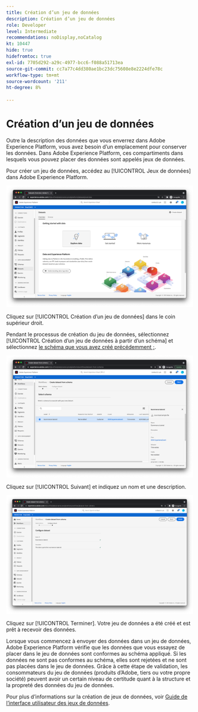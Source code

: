 ```yaml
---
title: Création d’un jeu de données
description: Création d’un jeu de données
role: Developer
level: Intermediate
recommendations: noDisplay,noCatalog
kt: 10447
hide: true
hidefromtoc: true
exl-id: 7705d292-a29c-4977-bcc6-f088a51713ea
source-git-commit: cc7a77c4dd380ae1bc23dc75608e8e2224dfe78c
workflow-type: tm+mt
source-wordcount: '211'
ht-degree: 8%

---
```


# Création d’un jeu de données

Outre la description des données que vous enverrez dans Adobe Experience Platform, vous avez besoin d’un emplacement pour conserver les données. Dans Adobe Experience Platform, ces compartiments dans lesquels vous pouvez placer des données sont appelés jeux de données.

Pour créer un jeu de données, accédez au [!UICONTROL Jeux de données] dans Adobe Experience Platform.

![Vue Jeux de données](../../../assets/implementation-strategy/datasets-view.png)

Cliquez sur [!UICONTROL Création d’un jeu de données] dans le coin supérieur droit.

Pendant le processus de création du jeu de données, sélectionnez [!UICONTROL Création d’un jeu de données à partir d’un schéma] et sélectionnez [le schéma que vous avez créé précédemment ;](create-a-schema.md).

![Sélection de schéma](../../../assets/implementation-strategy/schema-selection.png)

Cliquez sur [!UICONTROL Suivant] et indiquez un nom et une description.

![Nom et description du jeu de données](../../../assets/implementation-strategy/dataset-name-description.png)

Cliquez sur [!UICONTROL Terminer]. Votre jeu de données a été créé et est prêt à recevoir des données.

Lorsque vous commencez à envoyer des données dans un jeu de données, Adobe Experience Platform vérifie que les données que vous essayez de placer dans le jeu de données sont conformes au schéma appliqué. Si les données ne sont pas conformes au schéma, elles sont rejetées et ne sont pas placées dans le jeu de données. Grâce à cette étape de validation, les consommateurs du jeu de données (produits d’Adobe, tiers ou votre propre société) peuvent avoir un certain niveau de certitude quant à la structure et la propreté des données du jeu de données.

Pour plus d’informations sur la création de jeux de données, voir [Guide de l’interface utilisateur des jeux de données](https://experienceleague.adobe.com/docs/experience-platform/catalog/datasets/user-guide.html?lang=fr).
